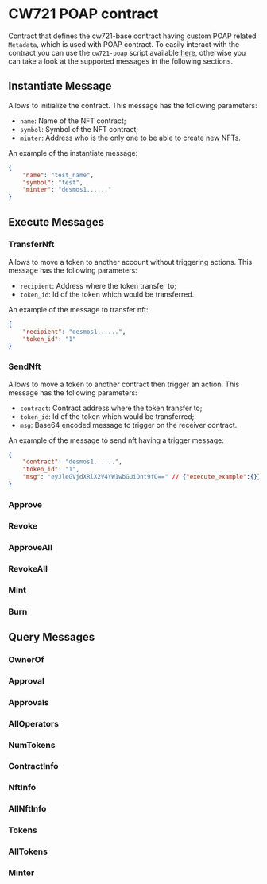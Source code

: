 # CW721 POAP contract

Contract that defines the cw721-base contract having custom POAP related `Metadata`, which is used with POAP contract.
To easily interact with the contract you can use the `cw721-poap` script available [here](https://github.com/desmos-labs/contract-utils/tree/main/utils), 
otherwise you can take a look at the supported messages in the following sections.

## Instantiate Message
Allows to initialize the contract. This message has the following parameters:
* `name`: Name of the NFT contract;
* `symbol`: Symbol of the NFT contract;
* `minter`: Address who is the only one to be able to create new NFTs.

An example of the instantiate message:
```json
{
    "name": "test_name",
    "symbol": "test",
    "minter": "desmos1......"
}
```

## Execute Messages

### TransferNft
Allows to move a token to another account without triggering actions. This message has the following parameters:
* `recipient`: Address where the token transfer to;
* `token_id`: Id of the token which would be transferred.

An example of the message to transfer nft:
```json
{
    "recipient": "desmos1......",
    "token_id": "1"
}
```

### SendNft
Allows to move a token to another contract then trigger an action. This message has the following parameters:
* `contract`: Contract address where the token transfer to;
* `token_id`: Id of the token which would be transferred;
* `msg`: Base64 encoded message to trigger on the receiver contract.

An example of the message to send nft having a trigger message:
```json
{
    "contract": "desmos1......",
    "token_id": "1",
    "msg": "eyJleGVjdXRlX2V4YW1wbGUiOnt9fQ==" // {"execute_example":{}} 
}
```

### Approve

### Revoke

### ApproveAll

### RevokeAll

### Mint

### Burn

## Query Messages

### OwnerOf

### Approval

### Approvals

### AllOperators

### NumTokens

### ContractInfo

### NftInfo

### AllNftInfo

### Tokens

### AllTokens

### Minter

